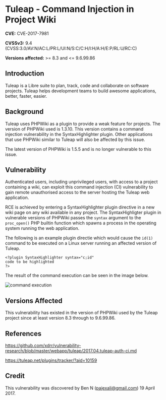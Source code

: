 # Tuleap - Command Injection in Project Wiki

**CVE:** CVE-2017-7981

**CVSSv3:** 9.4 (CVSS:3.0/AV:N/AC:L/PR:L/UI:N/S:C/C:H/I:H/A:H/E:P/RL:U/RC:C)

**Versions affected:** >= 8.3 and <= 9.6.99.86

## Introduction

Tuleap is a Libre suite to plan, track, code and collaborate on software
projects. Tuleap helps development teams to build awesome applications,
better, faster, easier.

## Background

Tuleap uses PHPWiki as a plugin to provide a weak feature for
projects. The version of PHPWiki used is 1.3.10. This version contains a
command injection vulnerability in the SyntaxHighlighter plugin. Other
applications that use PHPWiki similar to Tuleap will also be affected
by this issue.

The latest version of PHPWiki is 1.5.5 and is no longer vulnerable to this issue.

## Vulnerability

Authenticated users, including unprivileged users, with access to a
project containing a wiki, can exploit this command injection
(CI) vulnerability to gain remote unauthorised access to the server
hosting the Tuleap web application.

RCE is achieved by entering a SyntaxHighlighter plugin directive in a
new wiki page on any wiki available in any project. The SyntaxHighligter
plugin in vulnerable versions of PHPWiki passes the `syntax` argument
to the `proc_open()` PHP builtin function which spawns a process in the
operating system running the web application.

The following is an example plugin directie which would cause the `id(1)`
command to be executed on a Linux server running an affected version
of Tuleap.

```
<?plugin SyntaxHighlighter syntax="c;id"
code to be highlighted
?>
```

The result of the command execution can be seen in the image below.

![command execution](2017.04.tuleap-auth-ci.command-exec.png)

## Versions Affected

This vulnerability has existed in the version of PHPWiki used by the
Tuleap project since at least version 8.3 through to 9.6.99.86.

## References

https://github.com/xdrr/vulnerability-research/blob/master/webapp/tuleap/2017.04.tuleap-auth-ci.md

https://tuleap.net/plugins/tracker/?aid=10159

## Credit

This vulnerability was discovered by Ben N (pajexali@gmail.com) 19
April 2017.
